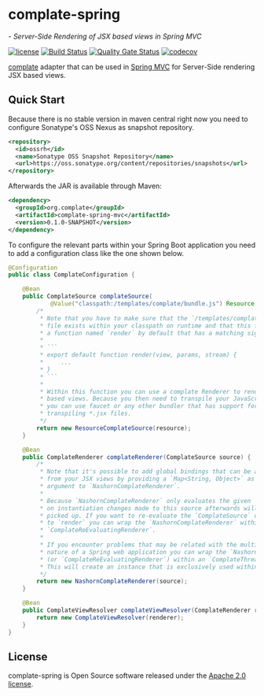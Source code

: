 # complate-spring
*- Server-Side Rendering of JSX based views in Spring MVC*

[![license](https://img.shields.io/badge/License-Apache%202.0-blue.svg)](https://www.apache.org/licenses/LICENSE-2.0) [![Build Status](https://travis-ci.org/complate/complate-spring.svg?branch=master)](https://travis-ci.org/complate/complate-spring) [![Quality Gate Status](https://sonarcloud.io/api/project_badges/measure?project=org.complate%3Acomplate-spring-mvc&metric=alert_status)](https://sonarcloud.io/dashboard?id=org.complate%3Acomplate-spring-mvc) [![codecov](https://codecov.io/gh/complate/complate-spring/branch/master/graph/badge.svg)](https://codecov.io/gh/complate/complate-spring)

[complate](https://complate.org) adapter that can be used in
[Spring MVC](https://docs.spring.io/spring/docs/current/spring-framework-reference/web.html)
for Server-Side rendering JSX based views.


## Quick Start

Because there is no stable version in maven central right now you need to
configure Sonatype's OSS Nexus as snapshot repository.

```xml
<repository>
  <id>ossrh</id>
  <name>Sonatype OSS Snapshot Repository</name>
  <url>https://oss.sonatype.org/content/repositories/snapshots</url>
</repository>
```

Afterwards the JAR is available through Maven:

```xml
<dependency>
  <groupId>org.complate</groupId>
  <artifactId>complate-spring-mvc</artifactId>
  <version>0.1.0-SNAPSHOT</version>
</dependency>
```

To configure the relevant parts within your Spring Boot application you need to
add a configuration class like the one shown below.

```java
@Configuration
public class ComplateConfiguration {

    @Bean
    public ComplateSource complateSource(
            @Value("classpath:/templates/complate/bundle.js") Resource resource) {
        /*
         * Note that you have to make sure that the `/templates/complate/bundle.js`
         * file exists within your classpath on runtime and that this file exports
         * a function named `render` by default that has a matching signature:
         *
         * ```
         * export default function render(view, params, stream) {
         *     ...
         * }
         * ```
         *
         * Within this function you can use a complate Renderer to render JSX
         * based views. Because you then need to transpile your JavaScript code
         * you can use faucet or any other bundler that has support for
         * transpiling *.jsx files.
         */
        return new ResourceComplateSource(resource);
    }

    @Bean
    public ComplateRenderer complateRenderer(ComplateSource source) {
        /*
         * Note that it's possible to add global bindings that can be accessed
         * from your JSX views by providing a `Map<String, Object>` as second
         * argument to `NashornComplateRenderer`.
         *
         * Because `NashornComplateRenderer` only evaluates the given `ComplateSource`
         * on instantiation changes made to this source afterwards will not be
         * picked up. If you want to re-evaluate the `ComplateSource` on every call
         * to `render` you can wrap the `NashornComplateRenderer` within an
         * `ComplateReEvaluatingRenderer`.
         *
         * If you encounter problems that may be related with the multi threaded
         * nature of a Spring web application you can wrap the `NashornComplateRenderer`
         * (or `ComplateReEvaluatingRenderer`) within an `ComplateThreadLocalRenderer`.
         * This will create an instance that is exclusively used within a thread.
         */
        return new NashornComplateRenderer(source);
    }

    @Bean
    public ComplateViewResolver complateViewResolver(ComplateRenderer renderer) {
        return new ComplateViewResolver(renderer);
    }
}
```


## License

complate-spring is Open Source software released under the
[Apache 2.0 license](http://www.apache.org/licenses/LICENSE-2.0.html).
